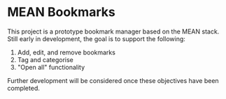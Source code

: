 # MEAN Bookmarks

This project is a prototype bookmark manager based on the MEAN stack.  Still early in development, the goal is to support the following:

1. Add, edit, and remove bookmarks
2. Tag and categorise
3. "Open all" functionality

Further development will be considered once these objectives have been completed.
